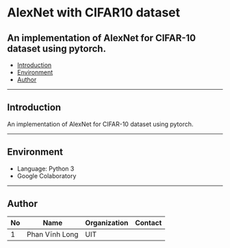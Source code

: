 # AlexNet with CIFAR10 dataset
An implementation of AlexNet for CIFAR-10 dataset using pytorch.
---
- [Introduction](#introduction)
- [Environment](#environment)
- [Author](#author)
---
## Introduction
An implementation of AlexNet for CIFAR-10 dataset using pytorch.

---
## Environment
- Language: Python 3
- Google Colaboratory

---
## Author
| No  | Name         | Organization | Contact       |
|-----|--------------|--------------|---------------|
|1|Phan Vĩnh Long|UIT||

